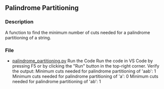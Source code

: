 ## Palindrome Partitioning

### Description
A function to find the minimum number of cuts needed for a palindrome partitioning of a string.

### File
- [palindrome_partitioning.py](palindrome_partitioning.py)
 Run the Code
Run the code in VS Code by pressing F5 or by clicking the "Run" button in the top-right corner.
Verify the output:
Minimum cuts needed for palindrome partitioning of 'aab': 1
Minimum cuts needed for palindrome partitioning of 'a': 0
Minimum cuts needed for palindrome partitioning of 'ab': 1
